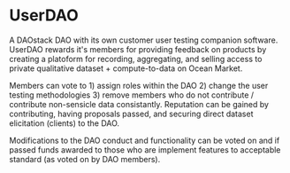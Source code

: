 # UserDAO
A DAOstack DAO with its own customer user testing companion software. UserDAO rewards it's members for providing feedback on products by creating a platoform for recording, aggregating, and selling access to private qualitative dataset + compute-to-data on Ocean Market. 

Members can vote to 1) assign roles within the DAO 2) change the user testing methodologies 3) remove members who do not contribute / contribute non-sensicle data consistantly. Reputation can be gained by contributing, having proposals passed, and securing direct dataset elicitation (clients) to the DAO. 

Modifications to the DAO conduct and functionality can be voted on and if passed funds awarded to those who are implement features to acceptable standard (as voted on by DAO members).
